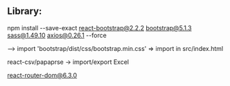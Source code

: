 ## Library:

npm install --save-exact react-bootstrap@2.2.2 bootstrap@5.1.3 sass@1.49.10 axios@0.26.1 --force

--> import 'bootstrap/dist/css/bootstrap.min.css' => import in src/index.html

react-csv/papaprse -> import/export Excel

react-router-dom@6.3.0
